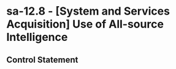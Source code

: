 # sa-12.8 - \[System and Services Acquisition\] Use of All-source Intelligence

## Control Statement
